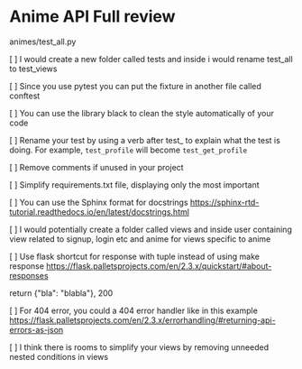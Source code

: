 # Anime API Full review

animes/test_all.py

[ ] I would create a new folder called tests and inside i would rename test_all to test_views

[ ] Since you use pytest you can put the fixture in another file called conftest

[ ] You can use the library black to clean the style automatically of your code

[ ] Rename your test by using a verb after test_ to explain what the test is doing. For example, `test_profile` will become `test_get_profile`

[ ] Remove comments if unused in your project

[ ] Simplify requirements.txt file, displaying only the most important

[ ] You can use the Sphinx format for docstrings https://sphinx-rtd-tutorial.readthedocs.io/en/latest/docstrings.html

[ ] I would potentially create a folder called views and inside user containing view related to signup, login etc and anime for views specific to anime

[ ] Use flask shortcut for response with tuple instead of using make response https://flask.palletsprojects.com/en/2.3.x/quickstart/#about-responses

return {"bla": "blabla"}, 200

[ ] For 404 error, you could a 404 error handler like in this example
https://flask.palletsprojects.com/en/2.3.x/errorhandling/#returning-api-errors-as-json

[ ] I think there is rooms to simplify your views by removing unneeded nested conditions in views